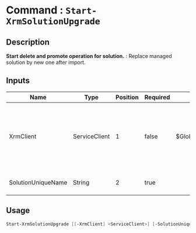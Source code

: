 ﻿# Command : `Start-XrmSolutionUpgrade` 

## Description

**Start delete and promote operation for solution.** : Replace managed solution by new one after import.

## Inputs

Name|Type|Position|Required|Default|Description
----|----|--------|--------|-------|-----------
XrmClient|ServiceClient|1|false|$Global:XrmClient|Xrm connector initialized to target instance. Use latest one by default. (Dataverse ServiceClient)
SolutionUniqueName|String|2|true||Solution unique name to upgrade.


## Usage

```Powershell 
Start-XrmSolutionUpgrade [[-XrmClient] <ServiceClient>] [-SolutionUniqueName] <String> [<CommonParameters>]
``` 



